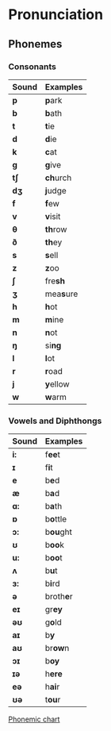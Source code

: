 # Pronunciation

## Phonemes

### Consonants

| Sound     | Examples  |
| --------- | --------- |
| **p**     | **p**ark |
| **b**     | **b**ath |
| **t**     | **t**ie |
| **d**     | **d**ie |
| **k**     | **c**at |
| **g**     | **g**ive |
| **tʃ**    | **ch**urch |
| **dʒ**    | **j**udge |
| **f**     | **f**ew |
| **v**     | **v**isit |
| **θ**     | **th**row |
| **ð**     | **th**ey |
| **s**     | **s**ell |
| **z**     | **z**oo |
| **ʃ**     | fre**sh** |
| **ʒ**     | mea**s**ure |
| **h**     | **h**ot |
| **m**     | **m**ine |
| **n**     | **n**ot |
| **ŋ**     | si**ng** |
| **l**     | **l**ot |
| **r**     | **r**oad |
| **j**     | **y**ellow |
| **w**     | **w**arm |

### Vowels and Diphthongs

| Sound     | Examples  |
| --------- | --------- |
| **i:**    | f**ee**t |
| **ɪ**     | f**i**t |
| **e**     | b**e**d |
| **æ**     | b**a**d |
| **ɑ:**    | b**a**th |
| **ɒ**     | b**o**ttle |
| **ɔ:**    | b**ou**ght |
| **ʊ**     | b**oo**k |
| **u:**    | b**oo**t |
| **ʌ**     | b**u**t |
| **ɜ:**    | b**i**rd |
| **ə**     | broth**e**r |
| **eɪ**    | gr**ey** |
| **əʊ**    | g**o**ld |
| **aɪ**    | b**y** |
| **aʊ**    | br**ow**n |
| **ɔɪ**    | b**oy** |
| **ɪə**    | h**ere** |
| **eə**    | h**ai**r |
| **ʊə**    | t**ou**r |

[Phonemic chart][1]


[1]: https://www.teachingenglish.org.uk/article/phonemic-chart

